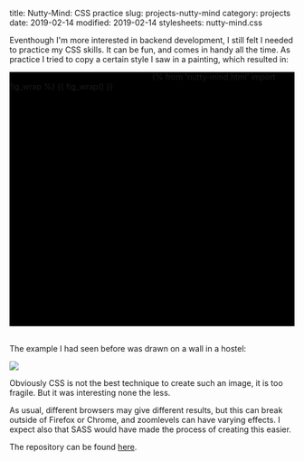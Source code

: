 title: Nutty-Mind: CSS practice
slug: projects-nutty-mind
category: projects
date: 2019-02-14
modified: 2019-02-14
stylesheets: nutty-mind.css

Eventhough I'm more interested in backend development, I still felt I needed to practice my CSS skills. It can be fun, and comes in handy all the time. As practice I tried to copy a certain style I saw in a painting, which resulted in:

<script>
<!--
	// This is pure padding that pelican won't execute but does consider when
	// determining the size of the article in the homepage/index overview.
//-->
</script>	

<div class="nutty-mind-container" style="
			width: 100%;
			min-height: 450px;
			text-align; center;
			background: black;
			">
	<div style="float: left; width: 50%; height: 10px;"></div>
	{% from 'nutty-mind.html' import fig_wrap %}
	{{ fig_wrap() }}
</div>
<br/>

The example I had seen before was drawn on a wall in a hostel:

<img src="./images/projects/nutty-mind/example_cropped_2.jpg">

Obviously CSS is not the best technique to create such an image, it is too fragile. But it was interesting none the less.

As usual, different browsers may give different results, but this can break outside of Firefox or Chrome, and zoomlevels can have varying effects. I expect also that SASS would have made the process of creating this easier.

The repository can be found [here](https://github.io/dzet/nutty_mind).

